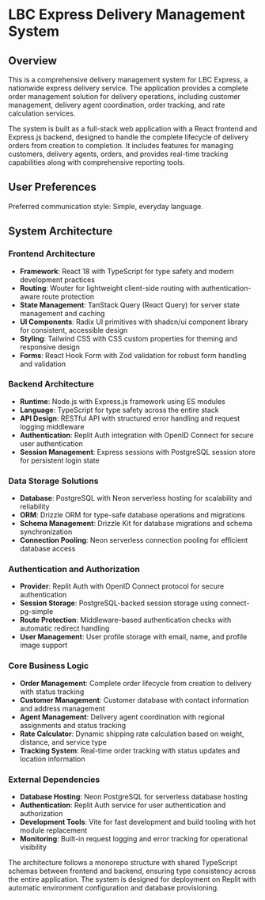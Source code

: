 # LBC Express Delivery Management System

## Overview

This is a comprehensive delivery management system for LBC Express, a nationwide express delivery service. The application provides a complete order management solution for delivery operations, including customer management, delivery agent coordination, order tracking, and rate calculation services.

The system is built as a full-stack web application with a React frontend and Express.js backend, designed to handle the complete lifecycle of delivery orders from creation to completion. It includes features for managing customers, delivery agents, orders, and provides real-time tracking capabilities along with comprehensive reporting tools.

## User Preferences

Preferred communication style: Simple, everyday language.

## System Architecture

### Frontend Architecture
- **Framework**: React 18 with TypeScript for type safety and modern development practices
- **Routing**: Wouter for lightweight client-side routing with authentication-aware route protection
- **State Management**: TanStack Query (React Query) for server state management and caching
- **UI Components**: Radix UI primitives with shadcn/ui component library for consistent, accessible design
- **Styling**: Tailwind CSS with CSS custom properties for theming and responsive design
- **Forms**: React Hook Form with Zod validation for robust form handling and validation

### Backend Architecture
- **Runtime**: Node.js with Express.js framework using ES modules
- **Language**: TypeScript for type safety across the entire stack
- **API Design**: RESTful API with structured error handling and request logging middleware
- **Authentication**: Replit Auth integration with OpenID Connect for secure user authentication
- **Session Management**: Express sessions with PostgreSQL session store for persistent login state

### Data Storage Solutions
- **Database**: PostgreSQL with Neon serverless hosting for scalability and reliability
- **ORM**: Drizzle ORM for type-safe database operations and migrations
- **Schema Management**: Drizzle Kit for database migrations and schema synchronization
- **Connection Pooling**: Neon serverless connection pooling for efficient database access

### Authentication and Authorization
- **Provider**: Replit Auth with OpenID Connect protocol for secure authentication
- **Session Storage**: PostgreSQL-backed session storage using connect-pg-simple
- **Route Protection**: Middleware-based authentication checks with automatic redirect handling
- **User Management**: User profile storage with email, name, and profile image support

### Core Business Logic
- **Order Management**: Complete order lifecycle from creation to delivery with status tracking
- **Customer Management**: Customer database with contact information and address management
- **Agent Management**: Delivery agent coordination with regional assignments and status tracking
- **Rate Calculator**: Dynamic shipping rate calculation based on weight, distance, and service type
- **Tracking System**: Real-time order tracking with status updates and location information

### External Dependencies
- **Database Hosting**: Neon PostgreSQL for serverless database hosting
- **Authentication**: Replit Auth service for user authentication and authorization
- **Development Tools**: Vite for fast development and build tooling with hot module replacement
- **Monitoring**: Built-in request logging and error tracking for operational visibility

The architecture follows a monorepo structure with shared TypeScript schemas between frontend and backend, ensuring type consistency across the entire application. The system is designed for deployment on Replit with automatic environment configuration and database provisioning.
